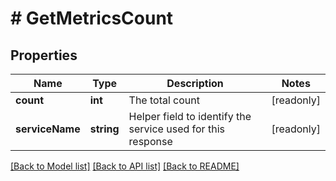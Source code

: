 # # GetMetricsCount

## Properties

Name | Type | Description | Notes
------------ | ------------- | ------------- | -------------
**count** | **int** | The total count | [readonly]
**serviceName** | **string** | Helper field to identify the service used for this response | [readonly]

[[Back to Model list]](../../README.md#models) [[Back to API list]](../../README.md#endpoints) [[Back to README]](../../README.md)
